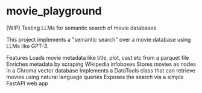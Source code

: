 # movie_playground
[WIP] Testing LLMs for semantic search of movie databases

This project implements a "semantic search" over a movie database using LLMs like GPT-3.

Features
Loads movie metadata like title, plot, cast etc from a parquet file
Enriches metadata by scraping Wikipedia infoboxes
Stores movies as nodes in a Chroma vector database
Implements a DataTools class that can retrieve movies using natural language queries
Exposes the search via a simple FastAPI web app
